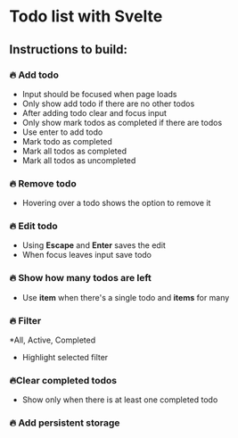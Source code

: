 # Todo list with Svelte

## Instructions to build:

### 🔥 Add todo

- Input should be focused when page loads
- Only show add todo if there are no other todos
- After adding todo clear and focus input
- Only show mark todos as completed if there are todos
- Use enter to add todo
- Mark todo as completed
- Mark all todos as completed
- Mark all todos as uncompleted

### 🔥 Remove todo

- Hovering over a todo shows the option to remove it

### 🔥 Edit todo

- Using **Escape** and **Enter** saves the edit
- When focus leaves input save todo

### 🔥 Show how many todos are left

- Use **item** when there's a single todo and **items** for many

### 🔥 Filter

\*All, Active, Completed

- Highlight selected filter

### 🔥Clear completed todos

- Show only when there is at least one completed todo

### 🔥 Add persistent storage

